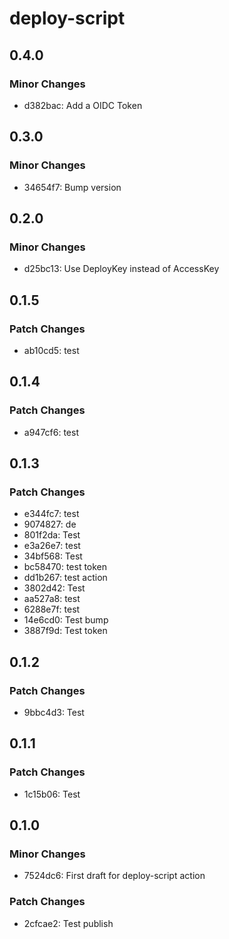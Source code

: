 # deploy-script

## 0.4.0

### Minor Changes

- d382bac: Add a OIDC Token

## 0.3.0

### Minor Changes

- 34654f7: Bump version

## 0.2.0

### Minor Changes

- d25bc13: Use DeployKey instead of AccessKey

## 0.1.5

### Patch Changes

- ab10cd5: test

## 0.1.4

### Patch Changes

- a947cf6: test

## 0.1.3

### Patch Changes

- e344fc7: test
- 9074827: de
- 801f2da: Test
- e3a26e7: test
- 34bf568: Test
- bc58470: test token
- dd1b267: test action
- 3802d42: Test
- aa527a8: test
- 6288e7f: test
- 14e6cd0: Test bump
- 3887f9d: Test token

## 0.1.2

### Patch Changes

- 9bbc4d3: Test

## 0.1.1

### Patch Changes

- 1c15b06: Test

## 0.1.0

### Minor Changes

- 7524dc6: First draft for deploy-script action

### Patch Changes

- 2cfcae2: Test publish
